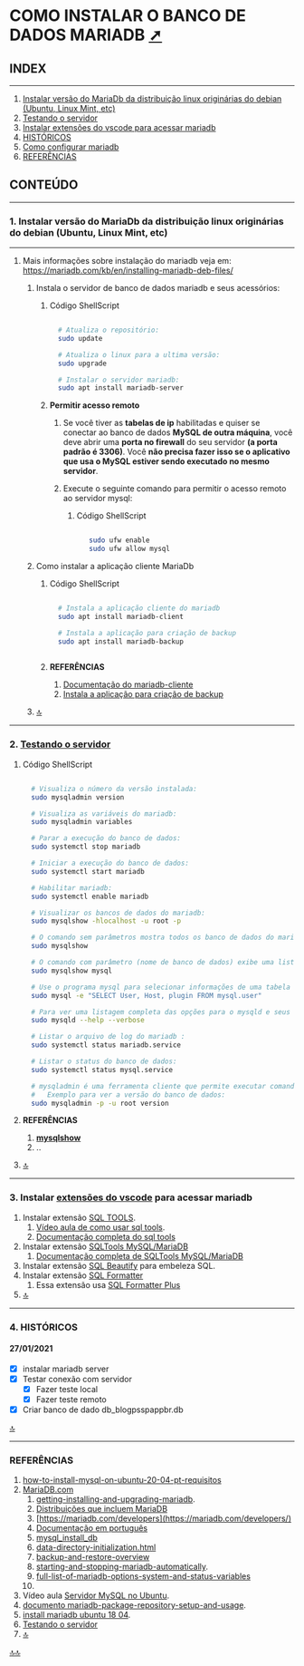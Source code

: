 <div class="header" id="myHeader">
  <div class="navbar" w3-include-html="/menu.inc"> </div>
</div>
<div class="title"><script> document.write(document.title);</script></div>  
<main>
<!-- markdownlint-disable-next-line -->
<span id="topo"><span>

# COMO INSTALAR O BANCO DE DADOS MARIADB <a href="instalar.html" target="_blank" title="Pressione aqui para expandir este documento em nova aba." >  ➚ </a>

## **INDEX**<span id="topo_Index"><span>

---

   1. [Instalar versão do MariaDb da distribuição linux originárias do debian (Ubuntu, Linux Mint, etc)](#id_1)
   2. [Testando o servidor](#id_2)
   3. [Instalar extensões do vscode para acessar mariadb](#id_3)
   4. [HISTÓRICOS](#id_4)
   5. [Como configurar mariadb](./configurar.html)
   6. [REFERÊNCIAS](#id_referencias)

## **CONTEÚDO**<span id="topo_conteudo"><span>

---

### **1. Instalar versão do MariaDb da distribuição linux originárias do debian (Ubuntu, Linux Mint, etc)**<span id="id_1"><span>

---

1. Mais informações sobre instalação do mariadb veja em: <https://mariadb.com/kb/en/installing-mariadb-deb-files/>

   1. Instala o servidor de banco de dados mariadb e seus acessórios:
      1. Código ShellScript

         ```bash

           # Atualiza o repositório:
           sudo update

           # Atualiza o linux para a ultima versão:
           sudo upgrade

           # Instalar o servidor mariadb:
           sudo apt install mariadb-server

         ```

      2. **Permitir acesso remoto**
         1. Se você tiver as **tabelas de ip** habilitadas e quiser se conectar ao banco de dados **MySQL de outra máquina**, você deve abrir uma **porta no firewall** do seu servidor **(a porta padrão é 3306)**. Você **não precisa fazer isso se o aplicativo que usa o MySQL estiver sendo executado no mesmo servidor**.

         2. Execute o seguinte comando para permitir o acesso remoto ao servidor mysql:
            1. Código ShellScript

               ```bash

                  sudo ufw enable
                  sudo ufw allow mysql

               ```

   2. Como instalar a aplicação cliente MariaDb
      1. Código ShellScript

         ```bash

           # Instala a aplicação cliente do mariadb
           sudo apt install mariadb-client

           # Instala a aplicação para criação de backup
           sudo apt install mariadb-backup
  
         ```

      2. **REFERÊNCIAS**
         1. [Documentação do mariadb-cliente](https://mariadb.com/kb/en/mysql-command-line-client)
         2. [Instala a aplicação para criação de backup](https://mariadb.com/kb/en/backup-and-restore-overview/)

   3. [🔝](#topo_Index "Retorna ao topo")

---

### **2. [Testando o servidor](https://dev.mysql.com/doc/refman/5.7/en/testing-server.html)**<span id="id_2"><span>

   1. Código ShellScript

      ```bash

        # Visualiza o número da versão instalada:
        sudo mysqladmin version

        # Visualiza as variáveis do mariadb:
        sudo mysqladmin variables

        # Parar a execução do banco de dados:
        sudo systemctl stop mariadb

        # Iniciar a execução do banco de dados:
        sudo systemctl start mariadb

        # Habilitar mariadb:
        sudo systemctl enable mariadb

        # Visualizar os bancos de dados do mariadb:
        sudo mysqlshow -hlocalhost -u root -p

        # O comando sem parâmetros mostra todos os banco de dados do mariadb:
        sudo mysqlshow

        # O comando com parâmetro (nome de banco de dados) exibe uma lista das tabelas do banco de dados passado no parâmetro:
        sudo mysqlshow mysql

        # Use o programa mysql para selecionar informações de uma tabela do database mysql:
        sudo mysql -e "SELECT User, Host, plugin FROM mysql.user" 

        # Para ver uma listagem completa das opções para o mysqld e seus valores atuais (baseados no seu my.cnf local), execute:
        sudo mysqld --help --verbose

        # Listar o arquivo de log do mariadb :
        sudo systemctl status mariadb.service

        # Listar o status do banco de dados:
        sudo systemctl status mysql.service

        # mysqladmin é uma ferramenta cliente que permite executar comandos administrativos.  
        #   Exemplo para ver a versão do banco de dados:
        sudo mysqladmin -p -u root version

      ```

   2. **REFERÊNCIAS**
       1. **[mysqlshow](https://mariadb.com/kb/en/mysqlshow/)**
       2. ..

   3. [🔝](#topo_Index "Retorna ao topo")

---

### **3. Instalar [extensões do vscode](https://code.visualstudio.com/docs/editor/extension-gallery?pub=clarkyu&ext=vscode-sql-beautify) para acessar mariadb**<span id="id_3"><span>

   1. Instalar extensão [SQL TOOLS](https://marketplace.visualstudio.com/items?itemName=mtxr.sqltools).
      1. [Vídeo aula de como usar sql tools](https://www.youtube.com/watch?v=5TVBSrFuCDA).
      2. [Documentação completa do sql tools](https://vscode-sqltools.mteixeira.dev/)
   2. Instalar extensão [SQLTools MySQL/MariaDB](https://marketplace.visualstudio.com/items?itemName=mtxr.sqltools-driver-mysql)
      1. [Documentação completa de SQLTools MySQL/MariaDB](https://vscode-sqltools.mteixeira.dev/?umd_source=repository&utm_medium=readme&utm_campaign=mysql)
   3. Instalar extensão [SQL Beautify](https://marketplace.visualstudio.com/items?itemName=clarkyu.vscode-sql-beautify) para embeleza SQL.
   4. Instalar extensão [SQL Formatter](https://marketplace.visualstudio.com/items?itemName=adpyke.vscode-sql-formatter)
      1. Essa extensão usa [SQL Formatter Plus](https://github.com/kufii/sql-formatter-plus)
   5. [🔝](#topo_Index "Retorna ao topo")

---

### **4. HISTÓRICOS**<span id="id_4"><span>

#### 27/01/2021

- [x] instalar mariadb server
- [x] Testar conexão com servidor
  - [x] Fazer teste local
  - [x] Fazer teste remoto
- [x] Criar banco de dado db_blogpsspappbr.db

[🔝](#topo_Index "Retorna ao topo")

---

### **REFERÊNCIAS**<span id="id_referencias"><span>

   1. [how-to-install-mysql-on-ubuntu-20-04-pt-requisitos](https://www.digitalocean.com/community/tutorials/how-to-install-mysql-on-ubuntu-20-04-pt#pr%C3%A9-requisitos)
   2. [MariaDB.com](MariaDB.com)
      1. [getting-installing-and-upgrading-mariadb](https://mariadb.com/kb/en/getting-installing-and-upgrading-mariadb/).
      2. [Distribuições que incluem MariaDB](https://mariadb.com/kb/en/distributions-which-include-mariadb/)
      3. [https://mariadb.com/developers](https://mariadb.com/developers/)
      4. [Documentação em português](https://mariadb.com/kb/pt/documentation/)
      5. [mysql_install_db](https://mariadb.com/kb/en/mysql_install_db/)
      6. [data-directory-initialization.html](https://dev.mysql.com/doc/refman/5.7/en/data-directory-initialization.html)
      7. [backup-and-restore-overview](https://mariadb.com/kb/en/backup-and-restore-overview/)
      8. [starting-and-stopping-mariadb-automatically](https://mariadb.com/kb/en/starting-and-stopping-mariadb-automatically/).
      9. [full-list-of-mariadb-options-system-and-status-variables](https://mariadb.com/kb/en/full-list-of-mariadb-options-system-and-status-variables/)
      10. 
   3. Vídeo aula [Servidor MySQL no Ubuntu](https://www.youtube.com/watch?v=1f22RUeiVwI).
   4. [documento mariadb-package-repository-setup-and-usage](https://mariadb.com/kb/en/mariadb-package-repository-setup-and-usage/).
   5. [install mariadb ubuntu 18 04](https://www.youtube.com/watch?v=bCKxijsiG9M).
   6. [Testando o servidor](https://dev.mysql.com/doc/refman/5.7/en/testing-server.html)
   7. [🔝](#topo_Index "Retorna ao topo")

</main>

<!-- markdownlint-disable-next-line -->
<script>  includeHTML(); FixHeader(window,"myHeader"); </script>
[🔝🔝](#topo "Retorna ao topo")